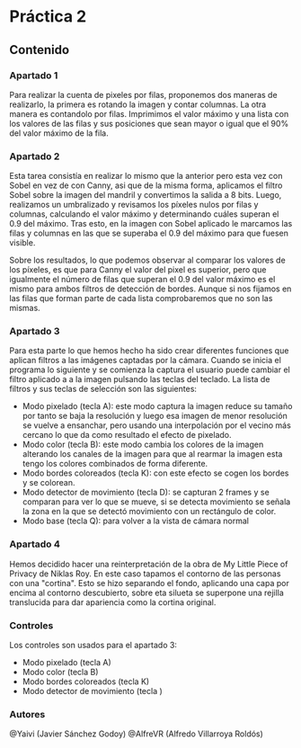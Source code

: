 # Práctica 2
## Contenido
### Apartado 1
Para realizar la cuenta de pixeles por filas, proponemos dos maneras de realizarlo, la primera es rotando la imagen y contar columnas. La otra manera es contandolo por filas.
Imprimimos el valor máximo y una lista con los valores de las filas y sus posiciones que sean mayor o igual que el 90% del valor máximo de la fila.
### Apartado 2
Esta tarea consistía en realizar lo mismo que la anterior pero esta vez con Sobel en vez de con Canny, asi que de la misma forma, aplicamos el filtro Sobel sobre la imagen del mandril y convertimos la salida a 8 bits. Luego, realizamos un umbralizado y revisamos los píxeles nulos por filas y columnas, calculando el valor máximo y determinando cuáles superan el 0.9 del máximo. Tras esto, en la imagen con Sobel aplicado le marcamos las filas y columnas en las que se superaba el 0.9 del máximo para que fuesen visible.

Sobre los resultados, lo que podemos observar al comparar los valores de los píxeles, es que para Canny el valor del pixel es superior, pero que igualmente el número de filas que superan el 0.9 del valor máximo es el mismo para ambos filtros de detección de bordes. Aunque si nos fijamos en las filas que forman parte de cada lista comprobaremos que no son las mismas.

### Apartado 3
Para esta parte lo que hemos hecho ha sido crear diferentes funciones que aplican filtros a las imágenes captadas por la cámara. Cuando se inicia el programa lo siguiente y se comienza la captura el usuario puede cambiar el filtro aplicado a a la imagen pulsando las teclas del teclado. La lista de filtros y sus teclas de selección son las siguientes:

- Modo pixelado (tecla A): este modo captura la imagen reduce su tamaño por tanto se baja la resolución y luego esa imagen de menor resolución se vuelve a ensanchar, pero usando una interpolación por el vecino más cercano lo que da como resultado el efecto de pixelado.
- Modo color (tecla B): este modo cambia los colores de la imagen alterando los canales de la imagen para que al rearmar la imagen esta tengo los colores combinados de forma diferente.
- Modo bordes coloreados (tecla K): con este efecto se cogen los bordes y se colorean.
- Modo detector de movimiento (tecla D): se capturan 2 frames y se comparan para ver lo que se mueve, si se detecta movimiento se señala la zona en la que se detectó movimiento con un rectángulo de color.
- Modo base (tecla Q): para volver a la vista de cámara normal


### Apartado 4
Hemos decidido hacer una reinterpretación de la obra de My Little Piece of Privacy de Niklas Roy. En este caso tapamos el contorno de las personas con una "cortina". Esto se hizo separando el fondo, aplicando una capa por encima al contorno descubierto, sobre eta silueta se superpone una rejilla translucida para dar apariencia como la cortina original.


### Controles
Los controles son usados para el apartado 3:
- Modo pixelado (tecla A)
- Modo color (tecla B)
- Modo bordes coloreados (tecla K)
- Modo detector de movimiento (tecla )

### Autores
@Yaivi    (Javier Sánchez Godoy)
@AlfreVR  (Alfredo Villarroya Roldós)